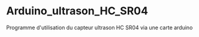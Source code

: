 # Arduino_ultrason_HC_SR04
Programme d'utilisation du capteur ultrason HC SR04 via une carte arduino
